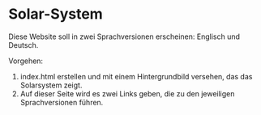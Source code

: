 # Solar-System

Diese Website soll in zwei Sprachversionen erscheinen: Englisch und Deutsch.

Vorgehen:
1. index.html erstellen und mit einem Hintergrundbild versehen, das das Solarsystem zeigt.
2. Auf dieser Seite wird es zwei Links geben, die zu den jeweiligen Sprachversionen führen.
